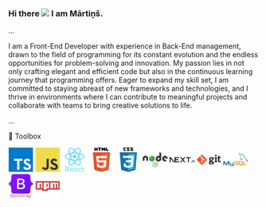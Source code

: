 ### Hi there <img src="https://raw.githubusercontent.com/MartinHeinz/MartinHeinz/master/wave.gif" width="30px"/> I am Mārtiņš.

...

I am a Front-End Developer with experience in Back-End management, drawn to the field of programming for its constant evolution and the endless opportunities for problem-solving and innovation. My passion lies in not only crafting elegant and efficient code but also in the continuous learning journey that programming offers. Eager to expand my skill set, I am committed to staying abreast of new frameworks and technologies, and I thrive in environments where I can contribute to meaningful projects and collaborate with teams to bring creative solutions to life.

...

🧰 Toolbox 

<img
  src="https://github.com/devicons/devicon/blob/master/icons/typescript/typescript-original.svg"
  alt="TS icon"
  width="50px"
  height="50px"
/> <img
  src="https://github.com/devicons/devicon/blob/master/icons/javascript/javascript-original.svg"
  alt="JS icon"
  width="50px"
  height="50px"
/> <img
  src="https://github.com/devicons/devicon/blob/master/icons/react/react-original-wordmark.svg"
  alt="React icon"
  width="50px"
  height="50px"
/> <img
  src="https://github.com/devicons/devicon/blob/master/icons/html5/html5-original-wordmark.svg"
  alt="HTML icon"
  width="50px"
  height="50px"
/> <img
  src="https://github.com/devicons/devicon/blob/master/icons/css3/css3-original-wordmark.svg"
  alt="CSS icon"
  width="50px"
  height="50px"
/> <img
  src="https://github.com/devicons/devicon/blob/master/icons/nodejs/nodejs-original-wordmark.svg"
  alt="NodeJs icon"
  width="50px"
  height="50px"
/> <img
  src="https://github.com/devicons/devicon/blob/master/icons/nextjs/nextjs-original-wordmark.svg"
  alt="Next.js icon"
  width="50px"
  height="50px"
/> <img
  src="https://github.com/devicons/devicon/blob/master/icons/git/git-original-wordmark.svg"
  alt="Git icon"
  width="50px"
  height="50px"
/> <img
  src="https://github.com/devicons/devicon/blob/master/icons/mysql/mysql-original-wordmark.svg"
  alt="MySql icon"
  width="50px"
  height="50px"
/> <img
  src="https://github.com/devicons/devicon/blob/master/icons/bootstrap/bootstrap-original-wordmark.svg"
  alt="Bootsrap icon"
  width="50px"
  height="50px"
/> <img
  src="https://github.com/devicons/devicon/blob/master/icons/npm/npm-original-wordmark.svg"
  alt="npm icon"
  width="50px"
  height="50px"
/>






<!--
**martinsmuiznieks2712/martinsmuiznieks2712** is a ✨ _special_ ✨ repository because its `README.md` (this file) appears on your GitHub profile.

Here are some ideas to get you started:

- 🔭 I’m currently working on ...
- 🌱 I’m currently learning ...
- 👯 I’m looking to collaborate on ...
- 🤔 I’m looking for help with ...
- 💬 Ask me about ...
- 📫 How to reach me: ...
- 😄 Pronouns: ...
- ⚡ Fun fact: ...
-->


